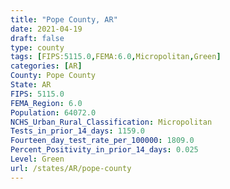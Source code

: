 ```yaml
---
title: "Pope County, AR"
date: 2021-04-19
draft: false
type: county
tags: [FIPS:5115.0,FEMA:6.0,Micropolitan,Green]
categories: [AR]
County: Pope County
State: AR
FIPS: 5115.0
FEMA_Region: 6.0
Population: 64072.0
NCHS_Urban_Rural_Classification: Micropolitan
Tests_in_prior_14_days: 1159.0
Fourteen_day_test_rate_per_100000: 1809.0
Percent_Positivity_in_prior_14_days: 0.025
Level: Green
url: /states/AR/pope-county
---
```



